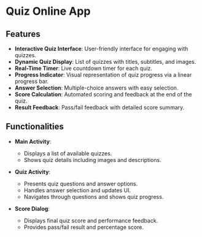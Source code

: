 # Quiz Online App

## Features

- **Interactive Quiz Interface**: User-friendly interface for engaging with quizzes.
- **Dynamic Quiz Display**: List of quizzes with titles, subtitles, and images.
- **Real-Time Timer**: Live countdown timer for each quiz.
- **Progress Indicator**: Visual representation of quiz progress via a linear progress bar.
- **Answer Selection**: Multiple-choice answers with easy selection.
- **Score Calculation**: Automated scoring and feedback at the end of the quiz.
- **Result Feedback**: Pass/fail feedback with detailed score summary.

## Functionalities

- **Main Activity**: 
  - Displays a list of available quizzes.
  - Shows quiz details including images and descriptions.
  
- **Quiz Activity**:
  - Presents quiz questions and answer options.
  - Handles answer selection and updates UI.
  - Navigates through questions and shows quiz progress.
  
- **Score Dialog**:
  - Displays final quiz score and performance feedback.
  - Provides pass/fail result and percentage score.

